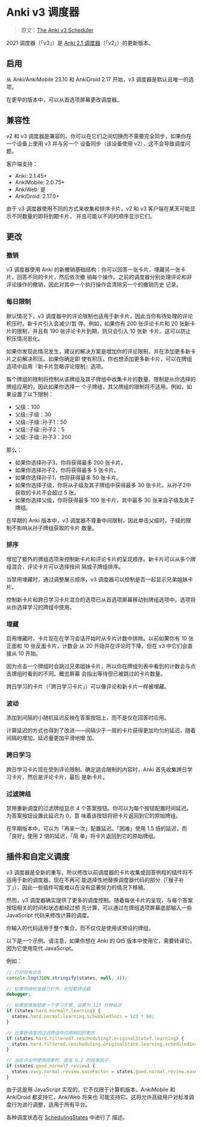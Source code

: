 # Anki v3 调度器

> 原文：[The Anki v3 Scheduler](https://faqs.ankiweb.net/the-2021-scheduler.html)

2021 调度器（「v3」）是 [Anki 2.1 调度器](./the-anki-2.1-scheduler.md)（「v2」）的更新版本。

## 启用

从 Anki/AnkiMobile 23.10 和 AnkiDroid 2.17 开始，v3 调度器是默认且唯一的选项。

在更早的版本中，可以从首选项屏幕更改调度器。

## 兼容性

v2 和 v3 调度器是兼容的。你可以在它们之间切换而不需要完全同步，如果你在一个设备上使用 v3 并与另一个
设备同步（该设备使用 v2），这不会导致调度问题。

客户端支持：

- Anki: 2.1.45+
- AnkiMobile: 2.0.75+
- AnkiWeb: 是
- AnkiDroid: 2.17.0+

由于 v3 调度器使用不同的方式来收集和排序卡片，v2 和 v3 客户端在某天可能显示不同数量的即将到期卡片，
并且可能以不同的顺序显示它们。

## 更改

### 撤销

v3 调度器使用 Anki 的新撤销基础结构：你可以回答一张卡片，埋藏另一张卡片，回答不同的卡片，然后依次撤
销每个操作。之前的调度器分别处理评论和非评论操作的撤销，因此对其中一个执行操作会清除另一个的撤销历史
记录。

### 每日限制

默认情况下，v3 调度器中的评论限制也适用于新卡片，因此当你有待处理的评论积压时，新卡片引入会减少/暂
停。例如，如果你有 200 张评论卡片和 20 张新卡片的限制，并且有 190 张评论卡片到期，则只会引入 10 张新
卡片。这可以防止积压情况恶化。

如果你发现此情况发生，建议的解决方案是增加你的评论限制，并在添加更多新卡片之前解决积压。如果你确定即
使有积压，你也想添加更多新卡片，可以在牌组选项中启用『新卡片忽略评论限制』选项。

每个牌组的限制将控制从该牌组及其子牌组中收集卡片的数量。限制是从你选择的牌组应用的，因此如果你选择一
个子牌组，其父牌组的限制将不适用。例如，如果设置了以下限制：

- 父级：100
- 父级::子级：30
- 父级::子级::孙子1：50
- 父级::子级::孙子2：5
- 父级::子级::孙子3：200

那么：

- 如果你选择孙子3，你将获得最多 200 张卡片。
- 如果你选择孙子2，你将获得最多 5 张卡片。
- 如果你选择孙子1，你将获得最多 50 张卡片。
- 如果你选择子级，你将从子级及其子牌组中获得最多 30 张卡片。从孙子2中获取的卡片不会超过 5 张。
- 如果你选择父级，你将获得最多 100 张卡片，其中最多 30 张来自子级及其子牌组。

在早期的 Anki 版本中，v3 调度器不尊重中间限制，因此单击父级时，子级的限制不影响从孙子牌组获取的卡片
数量。

### 排序

增加了额外的牌组选项来控制新卡片和评论卡片的呈现顺序。新卡片可以从多个牌组混合，评论卡片可以选择按间
隔或子牌组排序。

当禁用埋藏时，通过调整展示顺序，v3 调度器可以控制是否一起显示兄弟姐妹卡片。

控制新卡片和跨日学习卡片混合的选项已从首选项屏幕移动到牌组选项中。选项将从你选择学习的牌组中使用。

### 埋藏

启用埋藏时，卡片现在在学习会话开始时从卡片计数中排除。以前如果你有 10 张正面和 10 张反面卡片，计数会
从 20 开始并在评论时下降，但在 v3 中它们会直接从 10 开始。

因为点击一个牌组时会跳过兄弟姐妹卡片，所以你在牌组列表中看到的计数会与点击牌组时看到的不同。概览屏幕
会指出等待但已被跳过的卡片数量。

跨日学习的卡片（「跨日学习卡片」）可以像评论和新卡片一样被埋藏。

### 波动

添加到间隔的小随机延迟反映在答案按钮上，而不是仅在回答时应用。

计算延迟的方式也得到了改进——间隔少于一周的卡片获得更加均匀的延迟，随着间隔的增加，延迟量更加平滑地增
加。

### 跨日学习

跨日学习卡片现在受到评论限制。确定适合限制的内容时，Anki 首先收集跨日学习卡片，然后是评论卡片，最后
是新卡片。

### 过滤牌组

禁用重新调度的过滤牌组显示 4 个答案按钮。你可以为每个按钮配置时间延迟。为答案按钮设置此延迟为 0，意
味着该按钮将把卡片返回到它的原始牌组。

在早期版本中，可以为「再来一次」配置延迟。「困难」使用 1.5 倍的延迟，而「良好」使用 2 倍的延迟，「简
单」将卡片返回到它的原始牌组。

## 插件和自定义调度

v3 调度器是全新的重写，所以修改以前调度器的卡片收集或回答例程的插件将不适用于新的调度器。现在不再可
能选择性地替换调度器代码的部分（「猴子补丁」），因此一些插件可能难以在没有显著努力的情况下移植。

然而，v3 调度器确实提供了更多的调度控制。随着每张卡片的呈现，与每个答案按钮相关的时间和状态都经过预
先计算，可以通过在牌组选项屏幕底部输入一些 JavaScript 代码来修改计算的调度。

你输入的代码适用于整个集合，而不仅仅是使用该预设的牌组。

以下是一个示例。请注意，如果你想在 Anki 的 Qt5 版本中使用它，需要转译它，因为它使用现代 JavaScript。

例如：

```javascript
// 打印现有状态
console.log(JSON.stringify(states, null, 4));

// 如果网络检查器已打开，则加载调试器
debugger;

// 如果困难按钮是一个学习步骤，设置为 123 分钟延迟
if (states.hard.normal?.learning) {
  states.hard.normal.learning.scheduledSecs = 123 * 60;
}

// 在重新调度的过滤牌组中应用相同的更改
if (states.hard.filtered?.rescheduling?.originalState?.learning) {
  states.hard.filtered.rescheduling.originalState.learning.scheduledSecs = 123 * 60;
}

// 当在评论中使用简单时，提高 0.2 的简单因子
if (states.good.normal?.review) {
  states.easy.normal.review.easeFactor = states.good.normal.review.easeFactor + 0.2;
}
```

由于这是用 JavaScript 实现的，它不仅限于计算机版本。AnkiMobile 和 AnkiDroid 都支持它，AnkiWeb 将来也
可能支持它。这将允许高级用户对标准调度行为进行调整，适用于所有平台。

各种调度状态在
[SchedulingStates](https://github.com/ankitects/anki/blob/main/proto/anki/scheduler.proto) 中进行了
描述。
